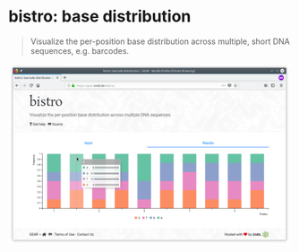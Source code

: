 # bistro: base distribution

> Visualize the per-position base distribution across multiple, short DNA sequences, e.g. barcodes.

![bistro screenshot](screenshot.png)
